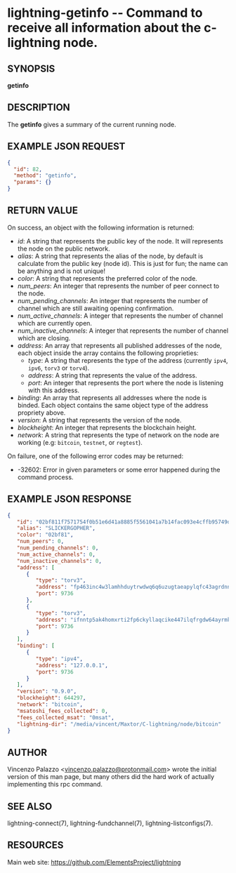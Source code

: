 lightning-getinfo -- Command to receive all information about the c-lightning node.
============================================================

SYNOPSIS
--------

**getinfo**

DESCRIPTION
-----------

The **getinfo** gives a summary of the current running node.


EXAMPLE JSON REQUEST
------------
```json
{
  "id": 82,
  "method": "getinfo",
  "params": {}
}
```

RETURN VALUE
------------

On success, an object with the following information is returned:

- *id*: A string that represents the public key of the node. It will represents the node on the public network.
- *alias*: A string that represents the alias of the node, by default is calculate from the public key (node id).  This is just for fun; the name can be anything and is not unique!
- *color*: A string that represents the preferred color of the node.
- *num_peers*: An integer that represents the number of peer connect to the node.
- *num_pending_channels*: An integer that represents the number of channel which are still awaiting opening confirmation.
- *num_active_channels*: A integer that represents the number of channel which are currently open.
- *num_inactive_channels*: A integer that represents the number of channel which are closing.
- *address*: An array that represents all published addresses of the node, each object inside the array contains the following proprieties:
  - *type*: A string that represents the type of the address (currently `ipv4`, `ipv6`, `torv3` or `torv4`).
  - *address*: A string that represents the value of the address.
  - *port*: An integer that represents the port where the node is listening with this address.
- *binding*: An array that represents all addresses where the node is binded. Each object contains the same object type of the address propriety above.
- *version*: A string that represents the version of the node.
- *blockheight*: An integer that represents the blockchain height.
- *network*: A string that represents the type of network on the node are working (e.g: `bitcoin`, `testnet`, or `regtest`).

On failure, one of the following error codes may be returned:

- -32602: Error in given parameters or some error happened during the command process.

EXAMPLE JSON RESPONSE
-----
```json
{
   "id": "02bf811f7571754f0b51e6d41a8885f5561041a7b14fac093e4cffb95749de1a8d",
   "alias": "SLICKERGOPHER",
   "color": "02bf81",
   "num_peers": 0,
   "num_pending_channels": 0,
   "num_active_channels": 0,
   "num_inactive_channels": 0,
   "address": [
      {
         "type": "torv3",
         "address": "fp463inc4w3lamhhduytrwdwq6q6uzugtaeapylqfc43agrdnnqsheyd.onion",
         "port": 9736
      },
      {
         "type": "torv3",
         "address": "ifnntp5ak4homxrti2fp6ckyllaqcike447ilqfrgdw64ayrmkyashid.onion",
         "port": 9736
      }
   ],
   "binding": [
      {
         "type": "ipv4",
         "address": "127.0.0.1",
         "port": 9736
      }
   ],
   "version": "0.9.0",
   "blockheight": 644297,
   "network": "bitcoin",
   "msatoshi_fees_collected": 0,
   "fees_collected_msat": "0msat",
   "lightning-dir": "/media/vincent/Maxtor/C-lightning/node/bitcoin"
}

```


AUTHOR
------

Vincenzo Palazzo <<vincenzo.palazzo@protonmail.com>> wrote the initial version of this man page, but many others did the hard work of actually implementing this rpc command.


SEE ALSO
------

lightning-connect(7), lightning-fundchannel(7), lightning-listconfigs(7).

RESOURCES
---------

Main web site: <https://github.com/ElementsProject/lightning>
